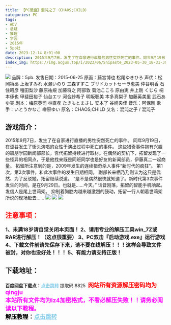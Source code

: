 ```yaml
---
title: 【PC硬盘】混沌之子（CHAOS;CHILD）
categories: PC
tags:
- ADV
- 悬疑
- 推理
- 学园
- 2015年
- 5pb社
date: 2023-12-14 8:01:00
description: 2015年9月7日，发生了在自家进行直播的男性突然死亡的事件。同年9月19日，在涩谷发生了街头演唱的女性于演出过程中死亡的事件。这些猎奇事件抱有兴趣的碧朋学园新闻部部长，宫代拓留持续进行取材。在偶然的契机下，拓留发现了一些怪异的相同点，于是他找来既是同班同学也是好友的新闻部员，伊藤真二一起商量。拓留所注意到的是，2009年发生的连续猎奇杀人事件“新时代的疯狂”。第1次，第2次事件，和此次事件的发生日期相同。副部长来栖乃乃则认为这只是偶然、为了反驳她，拓留继续说道。
index_img: https://img.acgus.top/i/2023/06/Snipaste_2023-05-30_18-31-39.webp
---
```

![](https://img.acgus.top/i/2023/06/Snipaste_2023-05-30_18-31-39.webp)
品牌：5pb.
发售日期：2015-06-25
原画：藤宮博也 松尾ゆきひろ
声优：松岡禎丞 上坂すみれ 水瀬いのり 三森すずこ ブリドカットセーラ恵美 仲谷明香 石住昭彦 種田梨沙 藤原祐規 加藤将之 阿部敦 菊池こころ 原由実 井上剛 くじら 桐本琢也 甲斐田裕子 仙台エリ 河合紗希子 明坂聡美 本多真梨子 加藤英美里 武石あゆ実
剧本：梅原英司 林直孝 たきもとまさし 安本了 谷崎央佳
音乐：阿保剛
歌手：いとうかなこ 榊原ゆい
原名：CHAOS;CHILD
又名：混沌之子 / 混沌子

## 游戏简介：
2015年9月7日，发生了在自家进行直播的男性突然死亡的事件。
同年9月19日，在涩谷发生了街头演唱的女性于演出过程中死亡的事件。
这些猎奇事件抱有兴趣的碧朋学园新闻部部长，宫代拓留持续进行取材。在偶然的契机下，拓留发现了一些怪异的相同点，于是他找来既是同班同学也是好友的新闻部员，伊藤真二一起商量。
拓留所注意到的是，2009年发生的连续猎奇杀人事件“新时代的疯狂”。
第1次，第2次事件，和此次事件的发生日期相同。
副部长来栖乃乃则认为这只是偶然、为了反驳她，拓留继续说道。
“是不是偶然很快就知道了。新时代第3次事件发生的时间，是在9月29日。也就是……今天。”
话音刚落，拓留的智能手机响起。发信人是尾上世莉架。
抑制着胸腔内越来越激烈的鼓动，拓留一行人朝着世莉架所说的现场赶去……
![](https://img.acgus.top/i/2023/06/Snipaste_2023-05-30_18-34-30.webp)
![](https://img.acgus.top/i/2023/06/Snipaste_2023-05-30_18-34-17.webp)
![](https://img.acgus.top/i/2023/06/Snipaste_2023-05-30_18-32-26.webp)




## <font color=#FF0000 >注意事项：</font>
<font size=3><b>1、未满18岁请自觉关闭本页面！
2、请用专业的解压工具win_7Z或RAR进行解压！（这点很重要）
3、PC双击『启动游戏.exe』运行游戏
4、下载文件前请先保存下来，请不要在线解压！！！这样会导致文件被封，对你也没好处！！！
5、有能力请支持正版！</b></font>

## 下载地址：
<b>百度网盘下载点：</b><a href="https://pan.baidu.com/s/1660Pen0vu9m-7pfwELCdbw?pwd=8825" style="color: #87CEEB;"><b>点击跳转</b></a> 提取码:8825
<a style="padding: 0" href="https://post.qingju.org/AD/"><img style="max-width:100%" src="https://img.acgus.top/i/2024/07/478f689b8021d8d499ab43d21acf137a.gif" alt=""></a>
<b><font color=#FF0000 size=4>网站所有资源解压密码均为</b></font><b><font color=#FF00FF size=4>qingju</font><font color=#FF0000 ></font></b><br><b><font color=#FF00FF size=4>本站所有文件均为lz4加密格式，不看必解压失败！！请务必阅读以下教程。</b></font><br><b><font color=#000 size=4>解压教程：</b><a href="https://post.qingju.org/tutorial/000/" style="color: #87CEEB;"><b>点击跳转</b></a>